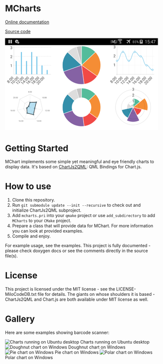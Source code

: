 MCharts
===

[Online documentation](https://docs.milosolutions.com/milo-code-db/mcharts)

[Source code](https://github.com/milosolutions/mcharts)

![MCharts on Android](doc/img/QmlChartsAndroidExample.png "MCharts at work")

# Getting Started

MChart implements some simple yet meaningful and eye friendly charts to display data. It's based on [ChartJs2QML](https://github.com/MichaelVoelkel/ChartJs2QML.git): QML Bindings for Chart.js.

# How to use

1. Clone this repository.
2. Run `git submodule update --init --recursive` to check out and initialize
ChartJs2QML subproject.
3. Add `mcharts.pri` into your `qmake` project or use `add_subdirectory` to add
`MCharts` to your `CMake` project.
4. Prepare a class that will provide data for MChart. For more information you
can look at provided examples.
5. Compile and enjoy.

For example usage, see the examples. This project is fully documented - please
check doxygen docs or see the comments directly in the source file(s).

# License

This project is licensed under the MIT license - see the LICENSE-MiloCodeDB.txt file for details. The giants on whose shoulders it is based - ChartJs2QML
and Chart.js are both available under MIT license as well.

# Gallery

Here are some examples showing barcode scanner:

<img src="QmlChartsGoldPriceHistory.png" alt="Charts running on Ubuntu desktop" style="width: 650px;"/>
Charts running on Ubuntu desktop


<img src="QmlChartsWindowsDoughnutExample.png" alt="Doughnut chart on Windows" style="width: 650px;"/>
Doughnut chart on Windows


<img src="QmlChartsWindowsPieExample.png" alt="Pie chart on Windows" style="width: 650px;"/>
Pie chart on Windows


<img src="QmlChartsWindowsPolarExample.png" alt="Polar chart on Windows" style="width: 650px;"/>
Polar chart on Windows

